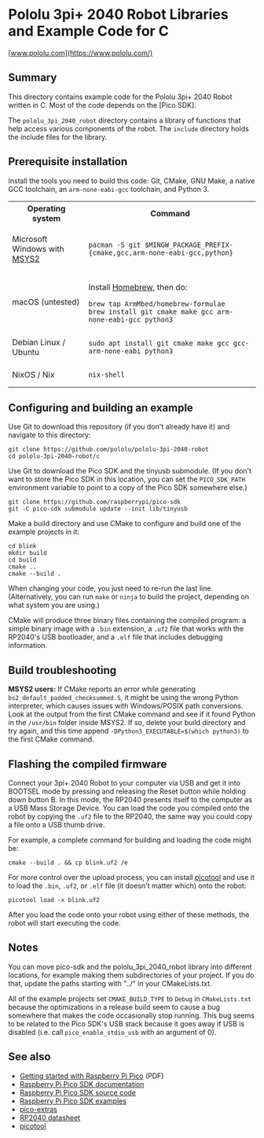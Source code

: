 # Pololu 3pi+ 2040 Robot Libraries and Example Code for C

[www.pololu.com](https://www.pololu.com/)

## Summary

This directory contains example code for the Pololu 3pi+ 2040 Robot written in
C.  Most of the code depends on the [Pico SDK].

The `pololu_3pi_2040_robot` directory contains a library of functions
that help access various components of the robot.
The `include` directory holds the include files for the library.

## Prerequisite installation

Install the tools you need to build this code: Git, CMake, GNU Make, a native
GCC toolchain, an `arm-none-eabi-gcc` toolchain, and Python 3.

<table>
<tr><th>Operating system</th><th>Command</th></tr><tr><td>

Microsoft Windows with [MSYS2]

</td><td>

    pacman -S git $MINGW_PACKAGE_PREFIX-{cmake,gcc,arm-none-eabi-gcc,python}

</td></tr><tr><td>macOS (untested)</td><td>

Install [Homebrew], then do:

    brew tap ArmMbed/homebrew-formulae
    brew install git cmake make gcc arm-none-eabi-gcc python3

</td></tr><tr><td>Debian Linux / Ubuntu</td><td>

    sudo apt install git cmake make gcc gcc-arm-none-eabi python3

</td></tr><tr><td>NixOS / Nix</td><td>

    nix-shell

</td></tr>
</table>

## Configuring and building an example

Use Git to download this repository (if you don't already have it) and
navigate to this directory:

    git clone https://github.com/pololu/pololu-3pi-2040-robot
    cd pololu-3pi-2040-robot/c

Use Git to download the Pico SDK and the tinyusb submodule.  (If you don't want
to store the Pico SDK in this location, you can set the `PICO_SDK_PATH`
environment variable to point to a copy of the Pico SDK somewhere else.)

    git clone https://github.com/raspberrypi/pico-sdk
    git -C pico-sdk submodule update --init lib/tinyusb

Make a build directory and use CMake to configure and build one of the
example projects in it:

    cd blink
    mkdir build
    cd build
    cmake ..
    cmake --build .

When changing your code, you just need to re-run the last line.
(Alternatively, you can run `make` or `ninja` to build the project, depending on
what system you are using.)

CMake will produce three binary files containing the compiled program:
a simple binary image with a `.bin` extension, a `.uf2` file that works with
the RP2040's USB bootloader, and a `.elf` file that includes debugging
information.

## Build troubleshooting

**MSYS2 users:** If CMake reports an error while generating
`bs2_default_padded_checksummed.S`, it might be using the wrong Python
interpreter, which causes issues with Windows/POSIX path conversions.
Look at the output from the first CMake command and see if it found Python
in the `/usr/bin` folder inside MSYS2.
If so, delete your build directory and try again, and this time
append `-DPython3_EXECUTABLE=$(which python3)` to the first CMake command.


## Flashing the compiled firmware

Connect your 3pi+ 2040 Robot to your computer via USB and get it into BOOTSEL
mode by pressing and releasing the Reset button while holding down button B.
In this mode, the RP2040 presents itself to the computer as a
USB Mass Storage Device.  You can load the code you compiled onto the robot
by copying the `.uf2` file to the RP2040, the same way you could copy a file
onto a USB thumb drive.

For example, a complete command for building and loading the code might be:

    cmake --build . && cp blink.uf2 /e

For more control over the upload process, you can install [picotool]
and use it to load the `.bin`, `.uf2`, or `.elf` file (it doesn't matter which)
onto the robot:

    picotool load -x blink.uf2

After you load the code onto your robot using either of these methods, the
robot will start executing the code.

## Notes

You can move pico-sdk and the pololu_3pi_2040_robot library into
different locations, for example making them subdirectories of your project.
If you do that, update the paths starting with "../" in your CMakeLists.txt.

All of the example projects set `CMAKE_BUILD_TYPE` to `Debug` in
`CMakeLists.txt` because the optimizations in a release build seem to cause a
bug somewhere that makes the code occasionally stop running.
This bug seems to be related to the Pico SDK's USB stack because it goes away
if USB is disabled (i.e. call `pico_enable_stdio_usb` with an argument of 0).


## See also

- [Getting started with Raspberry Pi Pico] (PDF)
- [Raspberry Pi Pico SDK documentation]
- [Raspberry Pi Pico SDK source code]
- [Raspberry Pi Pico SDK examples]
- [pico-extras]
- [RP2040 datasheet]
- [picotool]

[Getting started with Raspberry Pi Pico]: https://datasheets.raspberrypi.com/pico/getting-started-with-pico.pdf
[Raspberry Pi Pico SDK documentation]: https://www.raspberrypi.com/documentation/pico-sdk/
[Raspberry Pi Pico SDK source code]: https://github.com/raspberrypi/pico-sdk
[Raspberry Pi Pico SDK examples]: https://github.com/raspberrypi/pico-examples
[pico-extras]: https://github.com/raspberrypi/pico-extras
[RP2040 datasheet]: https://datasheets.raspberrypi.com/rp2040/rp2040-datasheet.pdf
[picotool]: https://github.com/raspberrypi/picotool
[MSYS2]: https://www.msys2.org/
[Homebrew]: https://brew.sh/
